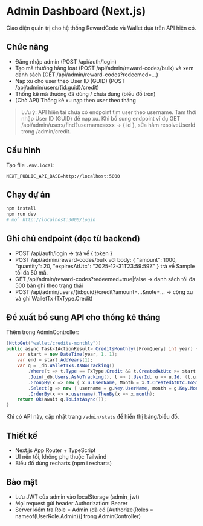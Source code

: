 # Admin Dashboard (Next.js)

Giao diện quản trị cho hệ thống RewardCode và Wallet dựa trên API hiện có.

## Chức năng
- Đăng nhập admin (POST /api/auth/login)
- Tạo mã thưởng hàng loạt (POST /api/admin/reward-codes/bulk) và xem danh sách (GET /api/admin/reward-codes?redeemed=...)
- Nạp xu cho user theo User ID (GUID) (POST /api/admin/users/{id:guid}/credit)
- Thống kê mã thưởng đã dùng / chưa dùng (biểu đồ tròn)
- (Chờ API) Thống kê xu nạp theo user theo tháng

> Lưu ý: API hiện tại chưa có endpoint tìm user theo username. Tạm thời nhập User ID (GUID) để nạp xu.
> Khi bổ sung endpoint ví dụ GET /api/admin/users/find?username=xxx -> { id }, sửa hàm resolveUserId trong /admin/credit.

## Cấu hình
Tạo file `.env.local`:
```
NEXT_PUBLIC_API_BASE=http://localhost:5000
```

## Chạy dự án
```bash
npm install
npm run dev
# mở http://localhost:3000/login
```

## Ghi chú endpoint (đọc từ backend)
- POST /api/auth/login -> trả về { token }
- POST /api/admin/reward-codes/bulk với body:
  { "amount": 1000, "quantity": 20, "expiresAtUtc": "2025-12-31T23:59:59Z" }
  trả về Sample tối đa 50 mã.
- GET /api/admin/reward-codes?redeemed=true|false -> danh sách tối đa 500 bản ghi theo trạng thái
- POST /api/admin/users/{id:guid}/credit?amount=...&note=... -> cộng xu và ghi WalletTx (TxType.Credit)

## Đề xuất bổ sung API cho thống kê tháng
Thêm trong AdminController:
```csharp
[HttpGet("wallet/credits-monthly")]
public async Task<IActionResult> CreditsMonthly([FromQuery] int year) {
    var start = new DateTime(year, 1, 1);
    var end = start.AddYears(1);
    var q = _db.WalletTxs.AsNoTracking()
        .Where(t => t.Type == TxType.Credit && t.CreatedAtUtc >= start && t.CreatedAtUtc < end)
        .Join(_db.Users.AsNoTracking(), t => t.UserId, u => u.Id, (t,u) => new { t, u.UserName })
        .GroupBy(x => new { x.u.UserName, Month = x.t.CreatedAtUtc.ToString("yyyy-MM") })
        .Select(g => new { username = g.Key.UserName, month = g.Key.Month, total = g.Sum(x => x.t.Amount) })
        .OrderBy(x => x.username).ThenBy(x => x.month);
    return Ok(await q.ToListAsync());
}
```

Khi có API này, cập nhật trang `/admin/stats` để hiển thị bảng/biểu đồ.

## Thiết kế
- Next.js App Router + TypeScript
- UI nền tối, không phụ thuộc Tailwind
- Biểu đồ dùng recharts (npm i recharts)

## Bảo mật
- Lưu JWT của admin vào localStorage (admin_jwt)
- Mọi request gửi header Authorization: Bearer <token>
- Server kiểm tra Role = Admin (đã có [Authorize(Roles = nameof(UserRole.Admin))] trong AdminController)
